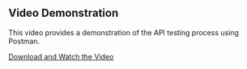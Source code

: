 ## Video Demonstration

This video provides a demonstration of the API testing process using Postman.

[Download and Watch the Video](https://drive.google.com/uc?id=18zsQmN9L7Tx-di3gaRpbL995jq9-nZ2q&export=download)
